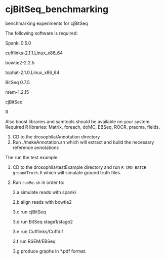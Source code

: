 # cjBitSeq_benchmarking
benchmarking experiments for cjBitSeq


The following software is required:

Spanki 0.5.0

cufflinks-2.1.1.Linux_x86_64

bowtie2-2.2.5

tophat-2.1.0.Linux_x86_64

BitSeq 0.7.5

rsem-1.2.15

cjBitSeq

R

Also boost libraries and samtools should be available on your system. Required R libraries: Matrix, foreach, doMC, EBSeq, ROCR, pracma, fields. 

1. CD to the drosophila/Annotation directory
2. Run ./makeAnnotation.sh which will extract and build the necessary reference annotations

The run the test example:

1. CD to the drosophila/testExample directory and run `R CMD BATCH groundTruth.R` which will simulate ground truth files.
2. Run `runMe.sh` in order to:

    2.a simulate reads with spanki
    
    2.b align reads with bowtie2
    
    3.c run cjBitSeq
    
    3.d run BitSeq stage1/stage2
    
    3.e run Cufflinks/Cuffdif
    
    3.f run RSEM/EBSeq
    
    3.g produce graphs in *.pdf format.
